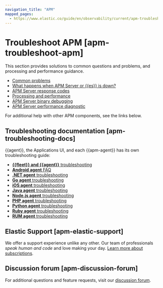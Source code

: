 ```yaml
---
navigation_title: "APM"
mapped_pages:
  - https://www.elastic.co/guide/en/observability/current/apm-troubleshoot-apm.html
---
```




# Troubleshoot APM [apm-troubleshoot-apm]


This section provides solutions to common questions and problems, and processing and performance guidance.

* [Common problems](../../solutions/observability/apps/common-problems.md)
* [What happens when APM Server or {{es}} is down?](../../solutions/observability/apps/what-happens-when-apm-server-elasticsearch-is-down.md)
* [APM Server response codes](../../solutions/observability/apps/apm-server-response-codes.md)
* [Processing and performance](../../solutions/observability/apps/processing-performance.md)
* [APM Server binary debugging](../../solutions/observability/apps/enable-apm-server-binary-debugging.md)
* [APM Server performance diagnostic](../../solutions/observability/apps/apm-server-performance-diagnostic.md)

For additional help with other APM components, see the links below.


## Troubleshooting documentation [apm-troubleshooting-docs]

{{agent}}, the Applications UI, and each {{apm-agent}} has its own troubleshooting guide:

* [**{{fleet}} and {{agent}}** troubleshooting](../ingest/fleet/fleet-elastic-agent.md)
* [**Android agent** FAQ](https://www.elastic.co/guide/en/apm/agent/android/current/faq.html)
* [**.NET agent** troubleshooting](https://www.elastic.co/guide/en/apm/agent/dotnet/current/troubleshooting.html)
* [**Go agent** troubleshooting](https://www.elastic.co/guide/en/apm/agent/go/current/troubleshooting.html)
* [**iOS agent** troubleshooting](https://www.elastic.co/guide/en/apm/agent/swift/current/troubleshooting.html)
* [**Java agent** troubleshooting](https://www.elastic.co/guide/en/apm/agent/java/current/trouble-shooting.html)
* [**Node.js agent** troubleshooting](https://www.elastic.co/guide/en/apm/agent/nodejs/current/troubleshooting.html)
* [**PHP agent** troubleshooting](https://www.elastic.co/guide/en/apm/agent/php/current/troubleshooting.html)
* [**Python agent** troubleshooting](https://www.elastic.co/guide/en/apm/agent/python/current/troubleshooting.html)
* [**Ruby agent** troubleshooting](https://www.elastic.co/guide/en/apm/agent/ruby/current/debugging.html)
* [**RUM agent** troubleshooting](https://www.elastic.co/guide/en/apm/agent/rum-js/current/troubleshooting.html)


## Elastic Support [apm-elastic-support]

We offer a support experience unlike any other. Our team of professionals *speak human and code* and love making your day. [Learn more about subscriptions](https://www.elastic.co/subscriptions).


## Discussion forum [apm-discussion-forum]

For additional questions and feature requests, visit our [discussion forum](https://discuss.elastic.co/c/apm).







